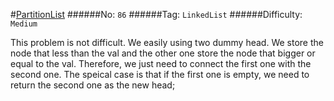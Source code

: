 #[PartitionList](https://leetcode.com/problems/partition-list/)
######No: `86`
######Tag: `LinkedList`
######Difficulty: `Medium`

This problem is not difficult. We easily using two dummy head. We store the node that less than
the val and the other one store the node that bigger or equal to the val. Therefore, we just
need to connect the first one with the second one.
The speical case is that if the first one is empty, we need to return the second one as the 
new head;
